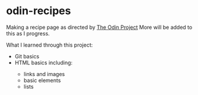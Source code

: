 # odin-recipes

Making a recipe page as directed by <a href="https://www.theodinproject.com/">The Odin Project</a> More will be added to this as I progress.

What I learned through this project:
<ul>
<li>Git basics</li>
<li>HTML basics including:</li>
<ul>
<li>links and images</li>
<li>basic elements</li>
<li>lists</li>
</ul>
</ul>